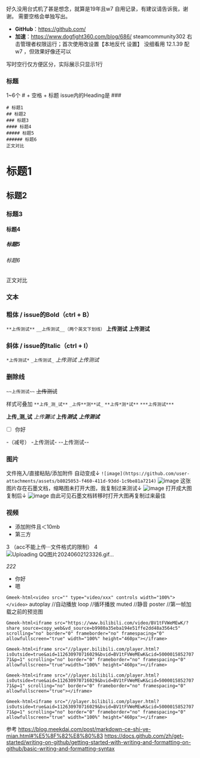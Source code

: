 好久没用台式机了甚是想念，就算是19年且w7
自用记录，有建议请告诉我，谢谢。
需要空格会单独写出。

- **GitHub**：https://github.com/
- **加速**：https://www.dogfight360.com/blog/686/
 steamcommunity302 
右击管理者权限运行；首次使用改设置【本地反代 设置】
没细看用 12.1.39 配 w7 ，但效果好像还可以

写时空行仅方便区分，实际展示只显示1行

### 标题
1~6个 # + 空格 + 标题
issue内的Heading是 ###
```
# 标题1
## 标题2
### 标题3
#### 标题4
##### 标题5
###### 标题6
正文对比
```
# 标题1
## 标题2
### 标题3
#### 标题4
##### 标题5
###### 标题6
正文对比

### 文本

### 粗体 / issue的Bold（ctrl + B）
`**上传测试**`
`__上传测试__（两个英文下划线）`
**上传测试**
__上传测试__

### 斜体 / issue的Italic（ctrl + I）
`*上传测试*`
`_上传测试_`
*上传测试*
_上传测试_

### 删除线 
`~~上传测试~~`
~~上传测试~~

样式可叠加
`**上传_测_试**`
`_上传**测**试_`
`**上传*测*试**`
`***上传测试***`

**上传_测_试**
_上传**测**试_
**上传*测*试**
***上传测试***
- [ ] 你好

-（减号）
-上传测试-
--上传测试--


### 图片
文件拖入/直接粘贴/添加附件
自动变成↓
`![image](https://github.com/user-attachments/assets/b8025053-f460-411d-93dd-1c9be81a7214)`
![image](https://github.com/user-attachments/assets/b8025053-f460-411d-93dd-1c9be81a7214)
这张图片存在石墨文档，缩略图未打开大图，我复制过来测试↓
![image](https://github.com/user-attachments/assets/7e73e3ea-86b0-49df-872b-9ecf5836450b)
打开成大图复制后↓
![image](https://github.com/user-attachments/assets/0b67d47e-ec63-4e11-8a6f-84b3e986fc4b)
由此可见石墨文档转移时打开大图再复制过来最佳


### 视频

- 添加附件且＜10mb
- 第三方


3
（acc不能上传···文件格式的限制）
4
![Uploading QQ图片20240602123326.gif…]()

_222_

- 你好
- 嗯

`Gmeek-html<video src="" type="video/xxx" controls width="100%"></video>`
autoplay //自动播放
loop //循环播放
muted //静音
poster //第一帧加载之前的预览图

`Gmeek-html<iframe src="https://www.bilibili.com/video/BV1tFVWeMEwK/?share_source=copy_web&vd_source=b9980a35eba194e51ffe2dd48a3564c5" scrolling="no" border="0" frameborder="no" framespacing="0" allowfullscreen="true" width="100%" height="460px"></iframe>`

`Gmeek-html<iframe src="//player.bilibili.com/player.html?isOutside=true&aid=112630970716029&bvid=BV1tFVWeMEwK&cid=500001585270771&p=1" scrolling="no" border="0" frameborder="no" framespacing="0" allowfullscreen="true">width="100%" height="460px"></iframe>`

`Gmeek-html<iframe src="//player.bilibili.com/player.html?isOutside=true&aid=112630970716029&bvid=BV1tFVWeMEwK&cid=500001585270771&p=1" scrolling="no" border="0" frameborder="no" framespacing="0" allowfullscreen="true"></iframe>`

`Gmeek-html<iframe src="//player.bilibili.com/player.html?isOutside=true&aid=112630970716029&bvid=BV1tFVWeMEwK&cid=500001585270771&p=1" scrolling="no" border="0" frameborder="no" framespacing="0" allowfullscreen="true" width="100%" height="460px"></iframe>`

参考
https://blog.meekdai.com/post/markdown-ce-shi-ye-mian.html#%E5%8F%82%E8%80%83
https://docs.github.com/zh/get-started/writing-on-github/getting-started-with-writing-and-formatting-on-github/basic-writing-and-formatting-syntax
